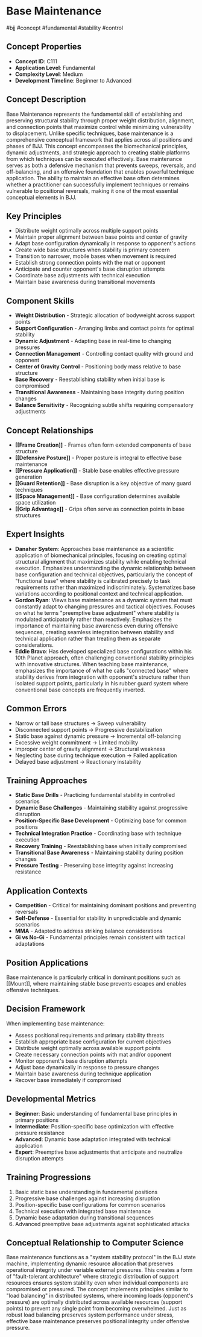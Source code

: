 <!-- Schema Markup for SEO -->
<script type="application/ld+json">
{
  "@context": "https://schema.org",
  "@type": "WebPage",
  "name": "Base Maintenance",
  "description": "Base Maintenance represents the fundamental skill of establishing and preserving structural stability through proper weight distribution, alignment, and connection points that maximize control whil...",
  "url": "https://bjjgraph.com/concepts/base-maintenance",
  "isPartOf": {
    "@type": "WebSite",
    "name": "BJJ Graph",
    "url": "https://bjjgraph.com"
  }
}
</script>
<script type="application/ld+json">
{
  "@context": "https://schema.org",
  "@type": "BreadcrumbList",
  "itemListElement": [
    {
      "@type": "ListItem",
      "position": 1,
      "name": "Home",
      "item": "https://bjjgraph.com/"
    },
    {
      "@type": "ListItem",
      "position": 2,
      "name": "Concepts",
      "item": "https://bjjgraph.com/concepts/"
    },
    {
      "@type": "ListItem",
      "position": 3,
      "name": "Base Maintenance",
      "item": "https://bjjgraph.com/concepts/base-maintenance"
    }
  ]
}
</script>


# Base Maintenance
#bjj #concept #fundamental #stability #control

## Concept Properties
- **Concept ID**: C111
- **Application Level**: Fundamental
- **Complexity Level**: Medium
- **Development Timeline**: Beginner to Advanced

## Concept Description
Base Maintenance represents the fundamental skill of establishing and preserving structural stability through proper weight distribution, alignment, and connection points that maximize control while minimizing vulnerability to displacement. Unlike specific techniques, base maintenance is a comprehensive conceptual framework that applies across all positions and phases of BJJ. This concept encompasses the biomechanical principles, dynamic adjustments, and strategic approach to creating stable platforms from which techniques can be executed effectively. Base maintenance serves as both a defensive mechanism that prevents sweeps, reversals, and off-balancing, and an offensive foundation that enables powerful technique application. The ability to maintain an effective base often determines whether a practitioner can successfully implement techniques or remains vulnerable to positional reversals, making it one of the most essential conceptual elements in BJJ.

## Key Principles
- Distribute weight optimally across multiple support points
- Maintain proper alignment between base points and center of gravity
- Adapt base configuration dynamically in response to opponent's actions
- Create wide base structures when stability is primary concern
- Transition to narrower, mobile bases when movement is required
- Establish strong connection points with the mat or opponent
- Anticipate and counter opponent's base disruption attempts
- Coordinate base adjustments with technical execution
- Maintain base awareness during transitional movements

## Component Skills
- **Weight Distribution** - Strategic allocation of bodyweight across support points
- **Support Configuration** - Arranging limbs and contact points for optimal stability
- **Dynamic Adjustment** - Adapting base in real-time to changing pressures
- **Connection Management** - Controlling contact quality with ground and opponent
- **Center of Gravity Control** - Positioning body mass relative to base structure
- **Base Recovery** - Reestablishing stability when initial base is compromised
- **Transitional Awareness** - Maintaining base integrity during position changes
- **Balance Sensitivity** - Recognizing subtle shifts requiring compensatory adjustments

## Concept Relationships
- **[[Frame Creation]]** - Frames often form extended components of base structure
- **[[Defensive Posture]]** - Proper posture is integral to effective base maintenance
- **[[Pressure Application]]** - Stable base enables effective pressure generation
- **[[Guard Retention]]** - Base disruption is a key objective of many guard techniques
- **[[Space Management]]** - Base configuration determines available space utilization
- **[[Grip Advantage]]** - Grips often serve as connection points in base structures

## Expert Insights
- **Danaher System**: Approaches base maintenance as a scientific application of biomechanical principles, focusing on creating optimal structural alignment that maximizes stability while enabling technical execution. Emphasizes understanding the dynamic relationship between base configuration and technical objectives, particularly the concept of "functional base" where stability is calibrated precisely to task requirements rather than maximized indiscriminately. Systematizes base variations according to positional context and technical application.
- **Gordon Ryan**: Views base maintenance as a dynamic system that must constantly adapt to changing pressures and tactical objectives. Focuses on what he terms "preemptive base adjustment" where stability is modulated anticipatorily rather than reactively. Emphasizes the importance of maintaining base awareness even during offensive sequences, creating seamless integration between stability and technical application rather than treating them as separate considerations.
- **Eddie Bravo**: Has developed specialized base configurations within his 10th Planet approach, often challenging conventional stability principles with innovative structures. When teaching base maintenance, emphasizes the importance of what he calls "connected base" where stability derives from integration with opponent's structure rather than isolated support points, particularly in his rubber guard system where conventional base concepts are frequently inverted.

## Common Errors
- Narrow or tall base structures → Sweep vulnerability
- Disconnected support points → Progressive destabilization
- Static base against dynamic pressure → Incremental off-balancing
- Excessive weight commitment → Limited mobility
- Improper center of gravity alignment → Structural weakness
- Neglecting base during technique execution → Failed application
- Delayed base adjustment → Reactionary instability

## Training Approaches
- **Static Base Drills** - Practicing fundamental stability in controlled scenarios
- **Dynamic Base Challenges** - Maintaining stability against progressive disruption
- **Position-Specific Base Development** - Optimizing base for common positions
- **Technical Integration Practice** - Coordinating base with technique execution
- **Recovery Training** - Reestablishing base when initially compromised
- **Transitional Base Awareness** - Maintaining stability during position changes
- **Pressure Testing** - Preserving base integrity against increasing resistance

## Application Contexts
- **Competition** - Critical for maintaining dominant positions and preventing reversals
- **Self-Defense** - Essential for stability in unpredictable and dynamic scenarios
- **MMA** - Adapted to address striking balance considerations
- **Gi vs No-Gi** - Fundamental principles remain consistent with tactical adaptations

## Position Applications
Base maintenance is particularly critical in dominant positions such as [[Mount]], where maintaining stable base prevents escapes and enables offensive techniques.

## Decision Framework
When implementing base maintenance:
- Assess positional requirements and primary stability threats
- Establish appropriate base configuration for current objectives
- Distribute weight optimally across available support points
- Create necessary connection points with mat and/or opponent
- Monitor opponent's base disruption attempts
- Adjust base dynamically in response to pressure changes
- Maintain base awareness during technique application
- Recover base immediately if compromised

## Developmental Metrics
- **Beginner**: Basic understanding of fundamental base principles in primary positions
- **Intermediate**: Position-specific base optimization with effective pressure resistance
- **Advanced**: Dynamic base adaptation integrated with technical application
- **Expert**: Preemptive base adjustments that anticipate and neutralize disruption attempts

## Training Progressions
1. Basic static base understanding in fundamental positions
2. Progressive base challenges against increasing disruption
3. Position-specific base configurations for common scenarios
4. Technical execution with integrated base maintenance
5. Dynamic base adaptation during transitional sequences
6. Advanced preemptive base adjustments against sophisticated attacks

## Conceptual Relationship to Computer Science
Base maintenance functions as a "system stability protocol" in the BJJ state machine, implementing dynamic resource allocation that preserves operational integrity under variable external pressures. This creates a form of "fault-tolerant architecture" where strategic distribution of support resources ensures system stability even when individual components are compromised or pressured. The concept implements principles similar to "load balancing" in distributed systems, where incoming loads (opponent's pressure) are optimally distributed across available resources (support points) to prevent any single point from becoming overwhelmed. Just as robust load balancing preserves system performance under stress, effective base maintenance preserves positional integrity under offensive pressure.
